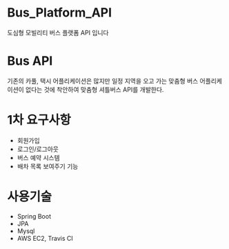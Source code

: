 # Bus_Platform_API
도심형 모빌리티 버스 플랫폼 API 입니다

# Bus API
기존의 카풀, 택시 어플리케이션은 많지만 일정 지역을 오고 가는 맞춤형 버스 어플리케이션이 없다는 것에 착안하여 맞춤형 셔틀버스 API를 개발한다.

# 1차 요구사항
- 회원가입
- 로그인/로그아웃
- 버스 예약 시스템
- 배차 목록 보여주기 기능

# 사용기술
- Spring Boot
- JPA
- Mysql
- AWS EC2, Travis CI
